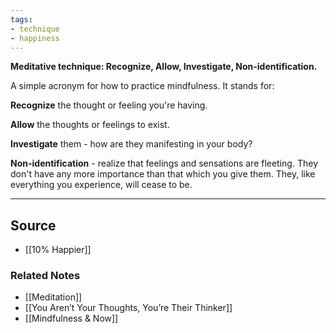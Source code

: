 ```yaml
---
tags:
- technique
- happiness
---
```

**Meditative technique: Recognize, Allow, Investigate, Non-identification.**

A simple acronym for how to practice mindfulness. It stands for:

**Recognize** the thought or feeling you're having.

**Allow** the thoughts or feelings to exist.

**Investigate** them - how are they manifesting in your body?

**Non-identification** - realize that feelings and sensations are fleeting. They don't have any more importance than that which you give them. They, like everything you experience, will cease to be.

---

## Source
- [[10% Happier]]

### Related Notes
- [[Meditation]] 
- [[You Aren’t Your Thoughts, You’re Their Thinker]] 
- [[Mindfulness & Now]]